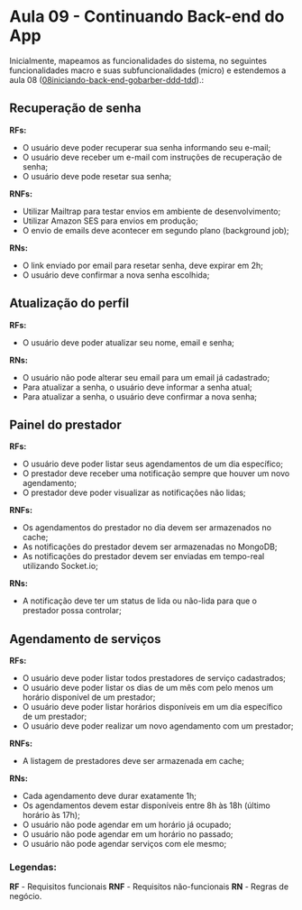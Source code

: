 # Aula 09 - Continuando Back-end do App

Inicialmente, mapeamos as funcionalidades  do sistema, no seguintes funcionalidades macro e suas subfuncionalidades (micro) e estendemos a aula 08 ([08iniciando-back-end-gobarber-ddd-tdd](https://github.com/willbp/Bootcamp-GoStack11-rocketseat/tree/master/Nivel04/08iniciando-back-end-gobarber-ddd-tdd)).:

## Recuperação de senha

**RFs:**

- O usuário deve poder recuperar sua senha informando seu e-mail;
- O usuário deve receber um e-mail com instruções de recuperação de senha;
- O usuário deve pode resetar sua senha;

**RNFs:**

- Utilizar Mailtrap para testar envios em ambiente de desenvolvimento;
- Utilizar Amazon SES para envios em produção;
- O envio de emails deve acontecer em segundo plano (background job);


**RNs:**

- O link enviado por email para resetar senha, deve expirar em 2h;
- O usuário deve confirmar a nova senha escolhida;


## Atualização do perfil

**RFs:**

- O usuário deve poder atualizar seu nome, email e senha;

**RNs:**

- O usuário não pode alterar seu email para um email já cadastrado;
- Para atualizar a senha, o usuário deve informar a senha atual;
- Para atualizar a senha, o usuário deve confirmar a nova senha;

## Painel do prestador

**RFs:**

- O usuário deve poder listar seus agendamentos de um dia específico;
- O prestador deve receber uma notificação sempre que houver um novo agendamento;
- O prestador deve poder visualizar as notificações não lidas;

**RNFs:**

- Os agendamentos do prestador no dia devem ser armazenados no cache;
- As notificações do prestador devem ser armazenadas no MongoDB;
- As notificações do prestador devem ser enviadas em tempo-real utilizando Socket.io;


**RNs:**

- A notificação deve ter um status de lida ou não-lida para que o prestador possa controlar;


## Agendamento de serviços

**RFs:**

- O usuário deve poder listar todos prestadores de serviço cadastrados;
- O usuário deve poder listar os dias de um mês com pelo menos um horário disponível de um prestador;
- O usuário deve poder listar horários disponíveis em um dia específico de um prestador;
- O usuário deve poder realizar um novo agendamento com um prestador;

**RNFs:**

- A listagem de prestadores deve ser armazenada em cache;

**RNs:**

- Cada agendamento deve durar exatamente 1h;
- Os agendamentos devem estar disponíveis entre 8h às 18h (último horário às 17h);
- O usuário não pode agendar em um horário já ocupado;
- O usuário não pode agendar em um horário no passado;
- O usuário não pode agendar serviços com ele mesmo;



### Legendas:
**RF** - Requisitos funcionais
**RNF** - Requisitos não-funcionais
**RN** - Regras de negócio.
